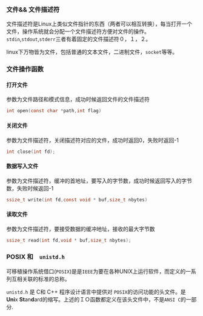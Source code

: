 ### 文件&& 文件描述符 

文件描述符是Linux上类似文件指针的东西（两者可以相互转换），每当打开一个文件，操作系统就会分配一个文件描述符方便对文件的操作。`stdin`,`stdout`,`stderr`三者有着固定的文件描述符０，１，２。

linux下万物皆为文件，包括普通的文本文件，二进制文件，`socket`等等。

### 文件操作函数

#### 打开文件

参数为文件路径和模式信息，成功时候返回文件的文件描述符

```C
int open(const char *path,int flag)
```

#### 关闭文件

参数为文件描述符，关闭描述符对应的文件，成功时返回0，失败时返回-1

```c
int close(int fd);
```

#### 数据写入文件

参数为文件描述符，缓冲的首地址，要写入的字节数，成功时候返回写入的字节数，失败时候返回-1

```C
ssize_t write(int fd,const void * buf,size_t nbytes)
```

#### 读取文件

参数为文件描述符，要接受数据的缓冲地址，接收的最大字节数

```C
ssize_t read(int fd,void * buf,size_t nbytes);
```

### POSIX 和　`unistd.h`

可移植操作系统借口(`POSIX`)是是`IEEE`为要在各种UNIX上运行软件，而定义的一系列互相关联的标准的总称。

`unistd.h` 是 C和 C++ 程序设计语言中提供对 `POSIX`的访问功能的头文件。是**Uni**x **St**an**d**ard的缩写。上述的ＩＯ函数都定义在该头文件中，不是`ANSI C`的一部分.